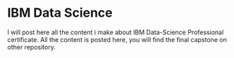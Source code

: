 # IBM Data Science
I will post here all the content i make about IBM Data-Science Professional certificate. All the content is posted here, you will find the final capstone on other repository.
